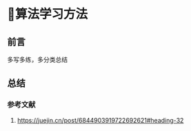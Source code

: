 # 算法学习方法

## 前言  

多写多练，多分类总结

## 总结

### 参考文献

1. <https://juejin.cn/post/6844903919722692621#heading-32>

